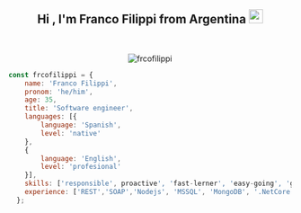 <h2 align="center">Hi , I'm Franco Filippi from Argentina <img src="https://media.giphy.com/media/hvRJCLFzcasrR4ia7z/giphy.gif" width="25"></h2>
<br>
<p align="center"> <img src="https://komarev.com/ghpvc/?username=frcofilippi&label=Franco's%20Profile%20Views%20&color=dc143c&style=plastic" alt="frcofilippi" /> </p>


```javascript
const frcofilippi = {
    name: 'Franco Filippi',
    pronom: 'he/him',
    age: 35,
    title: 'Software engineer',
    languages: [{
        language: 'Spanish',
        level: 'native'
    },
    {
        language: 'English',
        level: 'profesional'
    }],
    skills: ['responsible', proactive', 'fast-lerner', 'easy-going', 'good-team-member'],
    experience: ['REST','SOAP','Nodejs', 'MSSQL', 'MongoDB', '.NetCore', 'DOCKER']
  };
```

